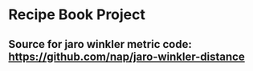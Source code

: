 # Recipe Book Project

## Source for jaro winkler metric code: https://github.com/nap/jaro-winkler-distance

